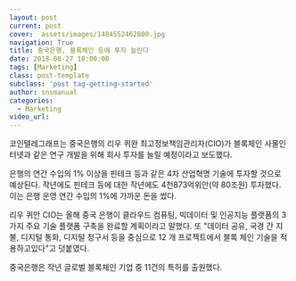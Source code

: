 ```yaml
---
layout: post
current: post
cover:  assets/images/1484552462800.jpg
navigation: True
title: 중국은행, 블록체인 등에 투자 늘린다
date: 2018-08-27 10:00:00
tags: [Marketing]
class: post-template
subclass: 'post tag-getting-started'
author: snsmanual
categories:
  - Marketing
video_url: 
---
```


코인텔레그래프는 중국은행의 리우 퀴완 최고정보책임관리자(CIO)가 블록체인 사물인터넷과 같은 연구 개발을 위해 회사 투자를 늘릴 예정이라고 보도했다.

은행의 연간 수입의 1% 이상을 핀테크 등과 같은 4차 산업혁명 기술에 투자할 것으로 예상된다. 작년에도 핀테크 등에 대한 작년에도 4천873억위안(약 80조원) 투자했다. 이는 은행 운영 연간 수입의 1%에 가까운 돈을 썼다.

리우 퀴안 CIO는 올해 중국 은행이 클라우드 컴퓨팅, 빅데이터 및 인공지능 플랫폼의 3 가지 주요 기술 플랫폼 구축을 완료할 계획이라고 말했다. 또 "데이터 공유, 국경 간 지불, 디지털 통화, 디지털 청구서 등을 중심으로 12 개 프로젝트에서 블록 체인 기술을 적용하고있다"고 덧붙였다.

중국은행은 작년 글로벌 블록체인 기업 중 11건의 특허를 출원했다.

